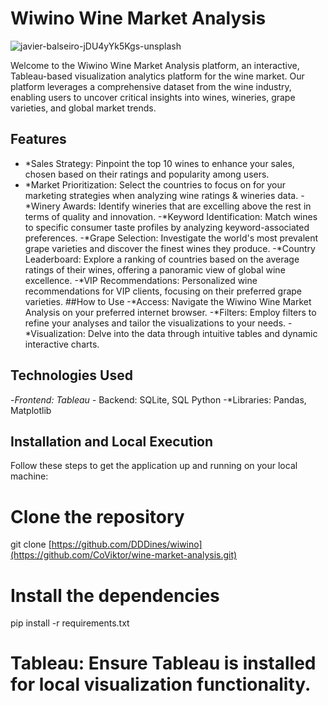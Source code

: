 # **Wiwino Wine Market Analysis** 
![javier-balseiro-jDU4yYk5Kgs-unsplash](https://github.com/CoViktor/wine-market-analysis/assets/157882773/9132f783-7269-4550-b5a2-4f2601957809)

Welcome to the Wiwino Wine Market Analysis platform, an interactive, Tableau-based visualization analytics platform for the wine market. Our platform leverages a comprehensive dataset from the wine industry, enabling users to uncover critical insights into wines, wineries, grape varieties, and global market trends.
## Features
- *Sales Strategy: Pinpoint the top 10 wines to enhance your sales, chosen based on their ratings and popularity among users.
- *Market Prioritization: Select the countries to focus on for your marketing strategies when analyzing wine ratings & wineries data.
-*Winery Awards: Identify wineries that are excelling above the rest in terms of quality and innovation.
-*Keyword Identification: Match wines to specific consumer taste profiles by analyzing keyword-associated preferences.
-*Grape Selection: Investigate the world's most prevalent grape varieties and discover the finest wines they produce.
-*Country Leaderboard: Explore a ranking of countries based on the average ratings of their wines, offering a panoramic view of global wine excellence.
-*VIP Recommendations: Personalized wine recommendations for VIP clients, focusing on their preferred grape varieties.
##How to Use
-*Access: Navigate the Wiwino Wine Market Analysis on your preferred internet browser.
-*Filters: Employ filters to refine your analyses and tailor the visualizations to your needs.
-*Visualization: Delve into the data through intuitive tables and dynamic interactive charts.
## Technologies Used
-*Frontend: Tableau
-* Backend: SQLite, SQL Python
-*Libraries: Pandas, Matplotlib
## Installation and Local Execution
Follow these steps to get the application up and running on your local machine:
# Clone the repository
git clone [https://github.com/DDDines/wiwino](https://github.com/CoViktor/wine-market-analysis.git)

# Install the dependencies
pip install -r requirements.txt

# Tableau: Ensure Tableau is installed for local visualization functionality.
